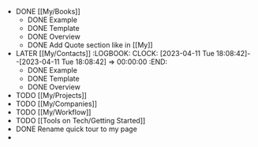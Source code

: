 - DONE [[My/Books]]
	- DONE Example
	- DONE Template
	- DONE Overview
	- DONE Add Quote section like in [[My]]
- LATER [[My/Contacts]]
  :LOGBOOK:
  CLOCK: [2023-04-11 Tue 18:08:42]--[2023-04-11 Tue 18:08:42] =>  00:00:00
  :END:
	- DONE Example
	- DONE Template
	- DONE Overview
- TODO [[My/Projects]]
- TODO [[My/Companies]]
- TODO [[My/Workflow]]
- TODO [[Tools on Tech/Getting Started]]
- DONE Rename quick tour to my page
-